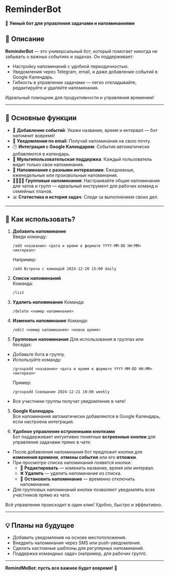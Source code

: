 # **ReminderBot**  
🚀 **Умный бот для управления задачами и напоминаниями**  

## 📝 **Описание**  
**ReminderBot** — это универсальный бот, который помогает никогда не забывать о важных событиях и задачах. Он поддерживает:  
- Настройку напоминаний с удобной периодичностью.  
- Уведомления через Telegram, email, и даже добавление событий в Google Календарь.  
- Гибкость в управлении задачами — легко откладывайте, редактируйте и удаляйте напоминания.  

Идеальный помощник для продуктивности и управления временем!  

---

## 🎯 **Основные функции**  

- 📅 **Добавление событий**: Укажи название, время и интервал — бот напомнит вовремя!  
- 📧 **Уведомления по email**: Получай напоминания на свою почту.  
- 🕒 **Интеграция с Google Календарем**: События автоматически добавляются в календарь.  
- 👥 **Мультипользовательская поддержка**: Каждый пользователь видит только свои напоминания.  
- 🔔 **Напоминания с разными интервалами**: Ежедневные, еженедельные или произвольные напоминания.  
- 👨‍👩‍👧‍👦 **Групповые напоминания**: Настраивайте общие напоминания для чатов и групп — идеальный инструмент для рабочих команд и семейных планов.  
- 📊 **Статистика и история задач**: Следи за выполнением своих дел.  

---

## 🌟 **Как использовать?**

1. **Добавить напоминание**  
   Введи команду:
    ```
   /add <название> <дата и время в формате YYYY-MM-DD HH:MM> <интервал>
    ```
    Например:
     ```
   /add Встреча с командой 2024-12-20 15:00 daily
    ```
2. **Список напоминаний**  
Команда:  
    ```
   /list
    ```
3. **Удалить напоминание**
Команда:  
    ```
   /delete <номер напоминания>
    ```
4. **Изменить напоминание**
Команда:  
    ```
   /edit <номер напоминания> <новое время>
    ```
5. **Групповые напоминания**
Для использования в группах или беседах:  
- Добавьте бота в группу.  
- Используйте команду:  
  ```
  /groupadd <название> <дата и время в формате YYYY-MM-DD HH:MM> <интервал>
  ```  
  Пример:  
  ```
  /groupadd Совещание 2024-12-21 10:00 weekly
  ```  
- Все участники группы получат уведомление в чате!  

5. **Google Календарь**  
Все напоминания автоматически добавляются в Google Календарь, если настроена интеграция.  

6. **Удобное управление встроенными кнопками**  
Бот поддерживает интуитивно понятные **встроенные кнопки** для управления задачами прямо в чате:  
- После добавления напоминания бот предложит кнопки для **изменения времени**, **отмены события** или его **отложки**.  
- При просмотре списка напоминаний появятся кнопки:  
  - 📝 **Редактировать** — изменить название, время или интервал.  
  - ❌ **Удалить** — удалить напоминание из списка.  
  - 🛑 **Остановить напоминание** — временно отключить напоминание.  
- Для групповых напоминаний кнопки позволяют уведомлять всех участников прямо из чата.  

Всё управление происходит в один клик! Удобно, быстро и эффективно.  

---

## 💡 **Планы на будущее**
- Добавить уведомления на основе местоположения.  
- Внедрить напоминания через SMS или push-уведомления.  
- Сделать кастомные шаблоны для регулярных напоминаний.  
- Поддержка командных задач (например, для рабочих групп).  

---

**RemindMeBot: пусть все важное будет вовремя!** 🚀